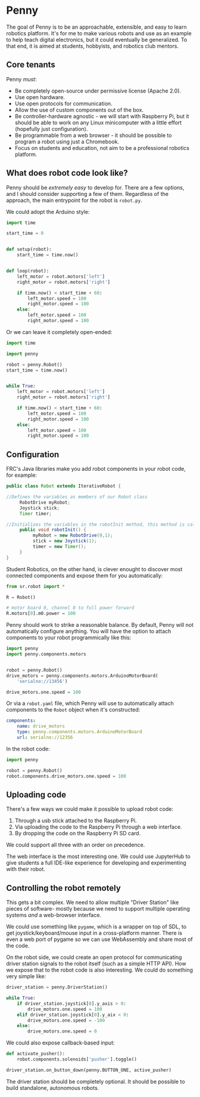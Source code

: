 # Penny

The goal of Penny is to be an approachable, extensible, and easy to learn robotics platform. It's for me to make various robots and use as an example to help teach digital electronics, but it could eventually be generalized. To that end, it is aimed at students, hobbyists, and robotics club mentors.

## Core tenants

Penny *must*:

* Be completely open-source under permissive license (Apache 2.0).
* Use open hardware.
* Use open protocols for communication.
* Allow the use of custom components out of the box.
* Be controller-hardware agnostic - we will start with Raspberry Pi, but it should be able to work on any Linux minicomputer with a little effort (hopefully just configuration).
* Be programmable from a web browser - it should be possible to program a robot
using just a Chromebook.
* Focus on students and education, not aim to be a professional robotics platform.

## What does robot code look like?

Penny should be *extremely easy* to develop for. There are a few options, and
I should consider supporting a few of them. Regardless of the approach,
the main entrypoint for the robot is `robot.py`.

We could adopt the Arduino style:

```python
import time

start_time = 0


def setup(robot):
    start_time = time.now()


def loop(robot):
    left_motor = robot.motors['left']
    right_motor = robot.motors['right']

    if time.now() < start_time + 60:
        left_motor.speed = 100
        right_motor.speed = 100
    else:
        left_motor.speed = 100
        right_motor.speed = 100
```


Or we can leave it completely open-ended:

```python
import time

import penny

robot = penny.Robot()
start_time = time.now()


while True:
    left_motor = robot.motors['left']
    right_motor = robot.motors['right']

    if time.now() < start_time + 60:
        left_motor.speed = 100
        right_motor.speed = 100
    else:
        left_motor.speed = 100
        right_motor.speed = 100
```

## Configuration

FRC's Java libraries make you add robot components in your robot code, for example:

```java
public class Robot extends IterativeRobot {

//Defines the variables as members of our Robot class
     RobotDrive myRobot;
     Joystick stick;
     Timer timer;

//Initializes the variables in the robotInit method, this method is called when the robot is initializing
     public void robotInit() {
          myRobot = new RobotDrive(0,1);
          stick = new Joystick(1);
          timer = new Timer();
     }
}
```

Student Robotics, on the other hand, is clever enought to discover most connected components and expose them for you automatically:

```python
from sr.robot import *

R = Robot()

# motor board 0, channel 0 to full power forward
R.motors[0].m0.power = 100
```

Penny should work to strike a reasonable balance. By default, Penny will not
automatically configure anything. You will have the option to attach components
to your robot programmically like this:

```python
import penny
import penny.components.motors


robot = penny.Robot()
drive_motors = penny.components.motors.ArduinoMotorBoard(
    'serialno://13456')

drive_motors.one.speed = 100
```

Or via a `robot.yaml` file, which Penny will use to automatically attach components to the `Robot` object when it's constructed:

```yaml
components:
    name: drive_motors
    type: penny.components.motors.ArduinoMotorBoard
    url: serialno://12356
```

In the robot code:

```python
import penny

robot = penny.Robot()
robot.components.drive_motors.one.speed = 100
```

## Uploading code

There's a few ways we could make it possible to upload robot code:

1. Through a usb stick attached to the Raspberry Pi.
2. Via uploading the code to the Raspberry Pi through a web interface.
3. By dropping the code on the Raspberry Pi SD card.

We could support all three with an order on precedence.

The web interface is the most interesting one. We could use JupyterHub to give students a full IDE-like experience for developing and experimenting with their robot.


## Controlling the robot remotely

This gets a bit complex. We need to allow multiple "Driver Station" like pieces of software- mostly because we need to support multiple operating systems *and* a web-browser interface.

We could use something like `pygame`, which is a wrapper on top of SDL, to get joystick/keyboard/mouse input in a cross-platform manner. There is even a web port of pygame so we can use WebAssembly and share most of the code.

On the robot side, we could create an open protocol for communicating driver station signals to the robot itself (such as a simple HTTP API). How we expose that to the robot code is also interesting. We could do something very simple like:

```python
driver_station = penny.DriverStation()

while True:
    if driver_station.joystick[0].y_axis > 0:
        drive_motors.one.speed = 100
    elif driver_station.joystick[0].y_aix < 0:
        drive_motors.one.speed = -100
    else:
        drive_motors.one.speed = 0
```

We could also expose callback-based input:

```python
def activate_pusher():
    robot.components.solenoids['pusher'].toggle()

driver_station.on_button_down(penny.BUTTON_ONE, active_pusher)
```

The driver station should be completely optional. It should be possible to build standalone, autonomous robots.
